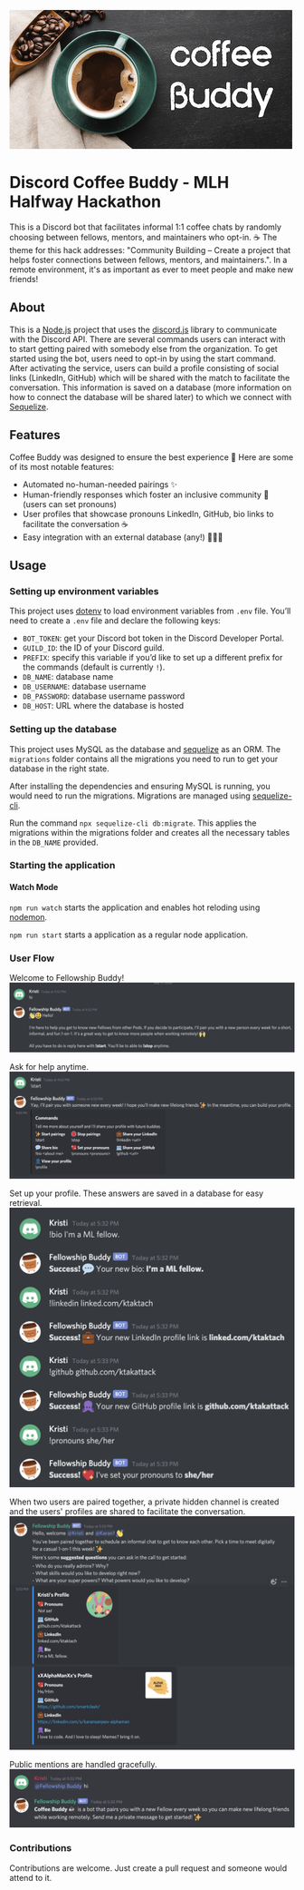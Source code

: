 ![logo](images/logo.png)

# Discord Coffee Buddy - MLH Halfway Hackathon

This is a Discord bot that facilitates informal 1:1 coffee chats by randomly choosing between fellows, mentors, and maintainers who opt-in. ☕ The theme for this hack addresses: "Community Building – Create a project that helps foster connections between fellows, mentors, and maintainers.". In a remote environment, it's as important as ever to meet people and make new friends!

## About

This is a [Node.js](https://nodejs.org/en/) project that uses the [discord.js](https://discord.js.org/) library to communicate with the Discord API. There are several commands users can interact with to start getting paired with somebody else from the organization. To get started using the bot, users need to opt-in by using the start command. After activating the service, users can build a profile consisting of social links (LinkedIn, GitHub) which will be shared with the match to facilitate the conversation. This information is saved on a database (more information on how to connect the database will be shared later) to which we connect with [Sequelize](https://sequelize.org/).

## Features

Coffee Buddy was designed to ensure the best experience 💖 Here are some of its most notable features:

-   Automated no-human-needed pairings ✨
-   Human-friendly responses which foster an inclusive community 🌈 (users can set pronouns)
-   User profiles that showcase pronouns LinkedIn, GitHub, bio links to facilitate the conversation ☕️
-   Easy integration with an external database (any!) 💁🏼‍♂️

## Usage

### Setting up environment variables

This project uses [dotenv](https://github.com/motdotla/dotenv) to load environment variables from `.env` file. You’ll need to create a `.env` file and declare the following keys:

-   `BOT_TOKEN`: get your Discord bot token in the Discord Developer Portal.
-   `GUILD_ID`: the ID of your Discord guild.
-   `PREFIX`: specify this variable if you’d like to set up a different prefix for the commands (default is currently `!`).
-   `DB_NAME`: database name
-   `DB_USERNAME`: database username
-   `DB_PASSWORD`: database username password
-   `DB_HOST`: URL where the database is hosted

### Setting up the database

This project uses MySQL as the database and [sequelize](https://github.com/sequelize/sequelize) as an ORM. The `migrations` folder contains all the migrations you need to run to get your database in the right state.

After installing the dependencies and ensuring MySQL is running, you would need to run the migrations. Migrations are managed using [sequelize-cli](https://github.com/sequelize/cli).

Run the command `npx sequelize-cli db:migrate`. This applies the migrations within the migrations folder and creates all the necessary tables in the `DB_NAME` provided.

### Starting the application

#### Watch Mode

`npm run watch` starts the application and enables hot reloding using [nodemon](https://github.com/remy/nodemon).

`npm run start` starts a application as a regular node application.

### User Flow
Welcome to Fellowship Buddy!
![welcome](images/welcome.png)

Ask for help anytime.
![help](images/help.png)

Set up your profile. These answers are saved in a database for easy retrieval.
![profile](images/profile.png)

When two users are paired together, a private hidden channel is created and the users' profiles are shared to facilitate the conversation.
![match](images/match.png)

Public mentions are handled gracefully.
![public_mention](images/public_mention.png)

### Contributions

Contributions are welcome. Just create a pull request and someone would attend to it.